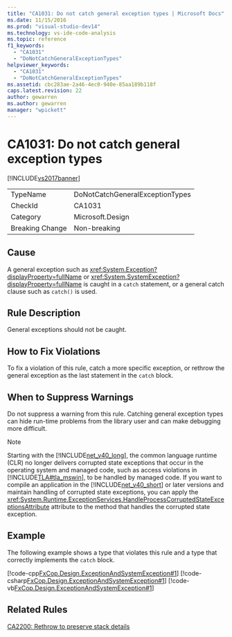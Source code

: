 ```yaml
---
title: "CA1031: Do not catch general exception types | Microsoft Docs"
ms.date: 11/15/2016
ms.prod: "visual-studio-dev14"
ms.technology: vs-ide-code-analysis
ms.topic: reference
f1_keywords:
  - "CA1031"
  - "DoNotCatchGeneralExceptionTypes"
helpviewer_keywords:
  - "CA1031"
  - "DoNotCatchGeneralExceptionTypes"
ms.assetid: cbc283ae-2a46-4ec0-940e-85aa189b118f
caps.latest.revision: 22
author: gewarren
ms.author: gewarren
manager: "wpickett"
---
```

# CA1031: Do not catch general exception types
[!INCLUDE[vs2017banner](../includes/vs2017banner.md)]

|||
|-|-|
|TypeName|DoNotCatchGeneralExceptionTypes|
|CheckId|CA1031|
|Category|Microsoft.Design|
|Breaking Change|Non-breaking|

## Cause
 A general exception such as <xref:System.Exception?displayProperty=fullName> or <xref:System.SystemException?displayProperty=fullName> is caught in a `catch` statement, or a general catch clause such as `catch()` is used.

## Rule Description
 General exceptions should not be caught.

## How to Fix Violations
 To fix a violation of this rule, catch a more specific exception, or rethrow the general exception as the last statement in the `catch` block.

## When to Suppress Warnings
 Do not suppress a warning from this rule. Catching general exception types can hide run-time problems from the library user and can make debugging more difficult.

> [!NOTE]
>  Starting with the [!INCLUDE[net_v40_long](../includes/net-v40-long-md.md)], the common language runtime (CLR) no longer delivers corrupted state exceptions that occur in the operating system and managed code, such as access violations in [!INCLUDE[TLA#tla_mswin](../includes/tlasharptla-mswin-md.md)], to be handled by managed code. If you want to compile an application in the [!INCLUDE[net_v40_short](../includes/net-v40-short-md.md)] or later versions and maintain handling of corrupted state exceptions, you can apply the <xref:System.Runtime.ExceptionServices.HandleProcessCorruptedStateExceptionsAttribute> attribute to the method that handles the corrupted state exception.

## Example
 The following example shows a type that violates this rule and a type that correctly implements the `catch` block.

 [!code-cpp[FxCop.Design.ExceptionAndSystemException#1](../snippets/cpp/VS_Snippets_CodeAnalysis/FxCop.Design.ExceptionAndSystemException/cpp/FxCop.Design.ExceptionAndSystemException.cpp#1)]
 [!code-csharp[FxCop.Design.ExceptionAndSystemException#1](../snippets/csharp/VS_Snippets_CodeAnalysis/FxCop.Design.ExceptionAndSystemException/cs/FxCop.Design.ExceptionAndSystemException.cs#1)]
 [!code-vb[FxCop.Design.ExceptionAndSystemException#1](../snippets/visualbasic/VS_Snippets_CodeAnalysis/FxCop.Design.ExceptionAndSystemException/vb/FxCop.Design.ExceptionAndSystemException.vb#1)]

## Related Rules
 [CA2200: Rethrow to preserve stack details](../code-quality/ca2200-rethrow-to-preserve-stack-details.md)
